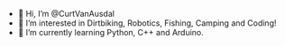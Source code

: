 - 👋 Hi, I’m @CurtVanAusdal
- 👀 I’m interested in Dirtbiking, Robotics, Fishing, Camping and Coding!
- 🌱 I’m currently learning Python, C++ and Arduino.



